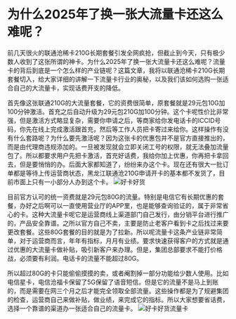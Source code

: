# 为什么2025年了换一张大流量卡还这么难呢？

前几天很火的联通沧稀卡210G长期套餐引发全网疯抢，但截止到今天，只有极少数人收到了这张所谓的神卡。为什么2025年了换一张大流量卡还这么难呢？流量卡的背后到底是一个怎么样的产业链呢？这篇文章，我将以联通沧稀卡210G长期套餐切入，给大家详细的讲解一下流量卡行业的奥秘，以及我们该如何选购一张适合自己的大流量卡，实现话费开支的降低。

首先像这张联通210G的大流量套餐，它的资费很简单，原套餐就是29元包10G加100分钟激活。首充之后自动升级为29元包210G加100分钟。这个卡呢性价比非常强，但是激活方式略显复杂，需要你申请之后，等商家给你发电话卡的ICCID号码，你先在线上完成激活跟首充，然后等工作人员把卡寄过来给你。这样操作有没有什么套路呢？为什么要先激活呢？因为这张卡的优惠包并不是官方直接推出的，而是由代理商违规添加的。一旦被发现就会立即关闭工号的权限，就无法叠加流量包了。所以都要求用户先把卡激活，首充好话费，我给你加上优惠，你再把卡拿回去，但是要悄悄的办。后面大家都知道了，纷纷来办这个卡。现在还有很大一批订单都是等待上传运营商状态，黑龙江联通沧210G申请开卡的基本都不发货了，目前市面上只有一小部分人办到这个卡。
![好卡好货](https://img.alicdn.com/imgextra/i3/2212723071657/O1CN014ECNfL1O6xJPMb2tO_!!2212723071657.png)

目前官方认可的统一资费就是29元包80G的流量。特别是电信它有长期优惠的套餐，办好之后啊可以一直使用营业厅的APP里，也是能够查询验证的，属于非常省心的卡。这种大流量卡呢它是运营商线上渠道部门自己发行，由分销平台进行推广的，产品安全靠谱。之所以官方自己不卖，主要是防止老客户看到卡之后找过来要更改套餐。这些80G套餐的目的就是为了拉新。所以呢流量卡这条产业链非常简单，对于运营商而言，年年有指标，月月有业绩。要求快速获得客户的方式就是通过优惠的大流量卡做补贴，吸引新客户来办理。但是，集团总部要求不能打价格战，必须要有利润。电话卡的流量不能超过80G。



所以超过80G的卡只能偷偷摸摸的卖，或者阉割掉一部分功能给少数人使用。比如电信星卡，电信沧福卡保留了5G保留了语音短信。但是它的流量不是马上到账的，而是需要在网三个月之后才能完全领取全部流量。这些操作都是为了规避集团的检查，运营商自己来做补贴，做业绩，来完成它的指标。所以大家想要省话费，选择一个靠谱的渠道办一张适合自己的流量卡。
![好卡好货流量卡](https://picabstract-preview-ftn.weiyun.com/ftn_pic_abs_v3/cf57f155c5f5d87a8c5006cc09d16b07477cddf32b8921e42d1531c2ea02a3873718c4b5fd9ca40678336bc324a5f4ff?pictype=scale&from=30111&version=3.3.3.3&fname=20241119_125237.jpg&size=640)